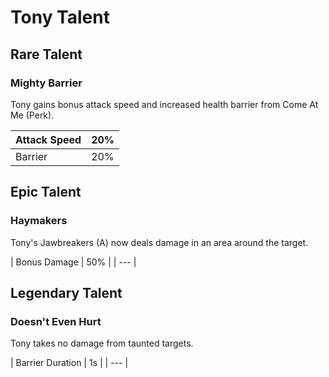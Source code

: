 # Tony Talent

## Rare Talent



### Mighty Barrier 

Tony gains bonus attack speed and increased health barrier from Come At Me \(Perk\). 

| Attack Speed | 20% |
| --- | --- |
| Barrier | 20% |

## Epic Talent



### Haymakers

Tony's Jawbreakers \(A\) now deals damage in an area around the target.

| Bonus Damage | 50% |
| --- |


## Legendary Talent



### Doesn't Even Hurt

Tony takes no damage from taunted targets.

| Barrier Duration | 1s |
| --- |



